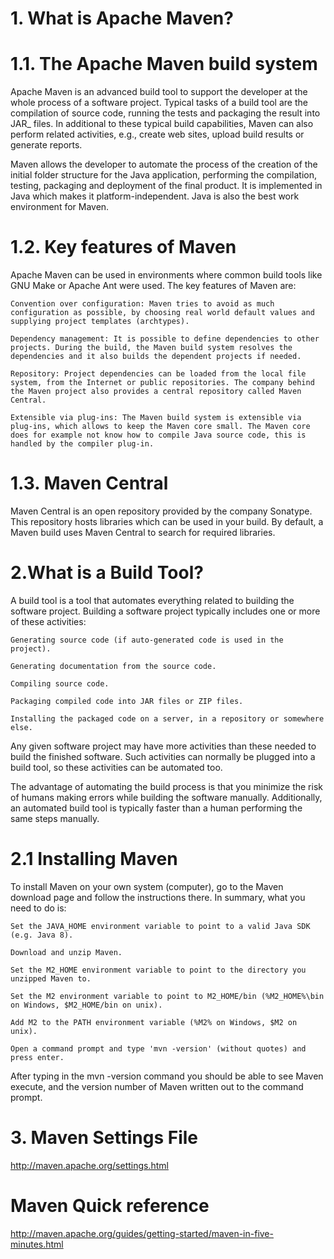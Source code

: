 
# 1. What is Apache Maven?

# 1.1. The Apache Maven build system



Apache Maven is an advanced build tool to support the developer at the whole process of a software project. Typical tasks of a build tool are the compilation of source code, running the tests and packaging the result into JAR_ files. In additional to these typical build capabilities, Maven can also perform related activities, e.g., create web sites, upload build results or generate reports.

Maven allows the developer to automate the process of the creation of the initial folder structure for the Java application, performing the compilation, testing, packaging and deployment of the final product. It is implemented in Java which makes it platform-independent. Java is also the best work environment for Maven.

# 1.2. Key features of Maven

Apache Maven can be used in environments where common build tools like GNU Make or Apache Ant were used. The key features of Maven are:

    Convention over configuration: Maven tries to avoid as much configuration as possible, by choosing real world default values and supplying project templates (archtypes).

    Dependency management: It is possible to define dependencies to other projects. During the build, the Maven build system resolves the dependencies and it also builds the dependent projects if needed.

    Repository: Project dependencies can be loaded from the local file system, from the Internet or public repositories. The company behind the Maven project also provides a central repository called Maven Central.

    Extensible via plug-ins: The Maven build system is extensible via plug-ins, which allows to keep the Maven core small. The Maven core does for example not know how to compile Java source code, this is handled by the compiler plug-in.

# 1.3. Maven Central

Maven Central is an open repository provided by the company Sonatype. This repository hosts libraries which can be used in your build. By default, a Maven build uses Maven Central to search for required libraries.


# 2.What is a Build Tool?

A build tool is a tool that automates everything related to building the software project. Building a software project typically includes one or more of these activities:

    Generating source code (if auto-generated code is used in the project).
    
    Generating documentation from the source code.
    
    Compiling source code.
    
    Packaging compiled code into JAR files or ZIP files.
    
    Installing the packaged code on a server, in a repository or somewhere else.

Any given software project may have more activities than these needed to build the finished software. Such activities can normally be plugged into a build tool, so these activities can be automated too.

The advantage of automating the build process is that you minimize the risk of humans making errors while building the software manually. Additionally, an automated build tool is typically faster than a human performing the same steps manually.

# 2.1 Installing Maven

To install Maven on your own system (computer), go to the Maven download page and follow the instructions there. In summary, what you need to do is:

    Set the JAVA_HOME environment variable to point to a valid Java SDK (e.g. Java 8).
    
    Download and unzip Maven.
    
    Set the M2_HOME environment variable to point to the directory you unzipped Maven to.
    
    Set the M2 environment variable to point to M2_HOME/bin (%M2_HOME%\bin on Windows, $M2_HOME/bin on unix).
    
    Add M2 to the PATH environment variable (%M2% on Windows, $M2 on unix).
    
    Open a command prompt and type 'mvn -version' (without quotes) and press enter.

After typing in the mvn -version command you should be able to see Maven execute, and the version number of Maven written out to the command prompt. 

# 3. Maven Settings File

http://maven.apache.org/settings.html 


# Maven Quick reference

http://maven.apache.org/guides/getting-started/maven-in-five-minutes.html 
